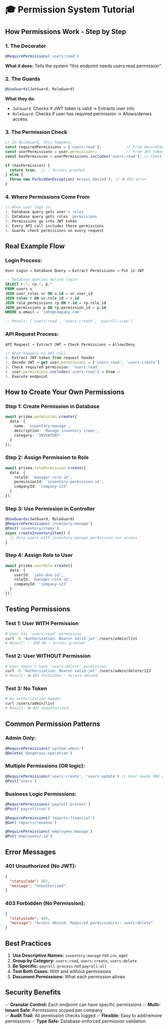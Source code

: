 # 🎓 Permission System Tutorial

## How Permissions Work - Step by Step

### 1. **The Decorator** 
```typescript
@RequirePermissions('users:read')
```
**What it does:** Tells the system "this endpoint needs users:read permission"

### 2. **The Guards**
```typescript
@UseGuards(JwtGuard, RoleGuard)
```
**What they do:**
- `JwtGuard`: Checks if JWT token is valid → Extracts user info
- `RoleGuard`: Checks if user has required permission → Allows/denies access

### 3. **The Permission Check**
```typescript
// In RoleGuard, this happens:
const requiredPermissions = ['users:read'];           // From decorator
const userPermissions = user.permissions;             // From JWT token
const hasPermission = userPermissions.includes('users:read'); // Check

if (hasPermission) {
  return true;  // ✅ Access granted
} else {
  throw new ForbiddenException('Access denied'); // ❌ 403 error
}
```

### 4. **Where Permissions Come From**
```typescript
// When user logs in:
1. Database query gets user's roles
2. Database query gets roles' permissions  
3. Permissions go into JWT token
4. Every API call includes these permissions
5. Guards check permissions on every request
```

## Real Example Flow

### Login Process:
```
User Login → Database Query → Extract Permissions → Put in JWT
```

```sql
-- Database queries during login:
SELECT r.*, rp.*, p.* 
FROM users u
JOIN user_roles ur ON u.id = ur.user_id  
JOIN roles r ON ur.role_id = r.id
JOIN role_permissions rp ON r.id = rp.role_id
JOIN permissions p ON rp.permission_id = p.id
WHERE u.email = 'john@company.com'

-- Result: ['users:read', 'users:create', 'payroll:view']
```

### API Request Process:
```
API Request → Extract JWT → Check Permissions → Allow/Deny
```

```typescript
// What happens on API call:
1. Extract JWT token from request header
2. Decode JWT → get user.permissions = ['users:read', 'users:create']  
3. Check required permission: 'users:read'
4. user.permissions.includes('users:read') → true ✅
5. Execute endpoint
```

## How to Create Your Own Permissions

### Step 1: Create Permission in Database
```typescript
await prisma.permission.create({
  data: {
    name: 'inventory:manage',
    description: 'Manage inventory items', 
    category: 'INVENTORY'
  }
});
```

### Step 2: Assign Permission to Role
```typescript
await prisma.rolePermission.create({
  data: {
    roleId: 'manager-role-id',
    permissionId: 'inventory-permission-id',
    companyId: 'company-123'
  }
});
```

### Step 3: Use Permission in Controller
```typescript
@UseGuards(JwtGuard, RoleGuard)
@RequirePermissions('inventory:manage')
@Post('inventory/items')
async createInventoryItem() {
  // Only users with inventory:manage permission can access
}
```

### Step 4: Assign Role to User
```typescript
await prisma.userRole.create({
  data: {
    userId: 'john-doe-id',
    roleId: 'manager-role-id', 
    companyId: 'company-123'
  }
});
```

## Testing Permissions

### Test 1: User WITH Permission
```bash
# User has 'users:read' permission
curl -H "Authorization: Bearer valid-jwt" /users/admin/list
# Result: ✅ 200 OK - Access granted
```

### Test 2: User WITHOUT Permission  
```bash
# User doesn't have 'users:delete' permission
curl -H "Authorization: Bearer valid-jwt" /users/admin/delete/123
# Result: ❌ 403 Forbidden - Access denied
```

### Test 3: No Token
```bash
# No authorization header
curl /users/admin/list
# Result: ❌ 401 Unauthorized
```

## Common Permission Patterns

### Admin Only:
```typescript
@RequirePermissions('system:admin')
@Delete('dangerous-operation')
```

### Multiple Permissions (OR logic):
```typescript
@RequirePermissions('users:create', 'users:update') // User needs ONE of these
@Post('users')
```

### Business Logic Permissions:
```typescript
@RequirePermissions('payroll:process')
@Post('payroll/run')

@RequirePermissions('reports:financial') 
@Get('reports/revenue')

@RequirePermissions('employees:manage')
@Put('employees/:id')
```

## Error Messages

### 401 Unauthorized (No JWT):
```json
{
  "statusCode": 401,
  "message": "Unauthorized"
}
```

### 403 Forbidden (No Permission):
```json
{
  "statusCode": 403, 
  "message": "Access denied. Required permission(s): users:delete"
}
```

## Best Practices

1. **Use Descriptive Names:** `inventory:manage` not `inv_mgmt`
2. **Group by Category:** `users:read`, `users:create`, `users:delete`
3. **Be Specific:** `payroll:process` not `payroll:all`
4. **Test Both Cases:** With and without permissions
5. **Document Permissions:** What each permission allows

## Security Benefits

✅ **Granular Control:** Each endpoint can have specific permissions
✅ **Multi-tenant Safe:** Permissions scoped per company  
✅ **Audit Trail:** All permission checks logged
✅ **Flexible:** Easy to add/remove permissions
✅ **Type Safe:** Database-enforced permission validation
